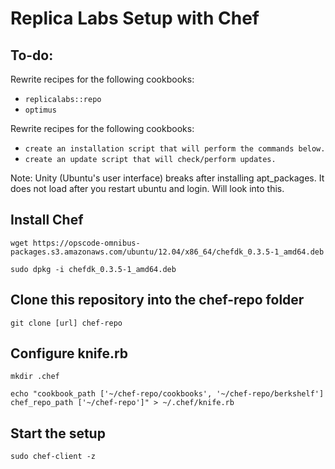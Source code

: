 # Replica Labs Setup with Chef #

## To-do: ##
Rewrite recipes for the following cookbooks:

*  `replicalabs::repo`
*  `optimus`

Rewrite recipes for the following cookbooks:

*  `create an installation script that will perform the commands below.`
*  `create an update script that will check/perform updates.`

Note: Unity (Ubuntu's user interface) breaks after installing apt_packages. It does not load after you restart ubuntu and login. Will look into this. 

## Install Chef ##
```
wget https://opscode-omnibus-packages.s3.amazonaws.com/ubuntu/12.04/x86_64/chefdk_0.3.5-1_amd64.deb
```
```
sudo dpkg -i chefdk_0.3.5-1_amd64.deb
```

## Clone this repository into the chef-repo folder ##
```
git clone [url] chef-repo
```

## Configure knife.rb ##
```
mkdir .chef
```
```
echo "cookbook_path ['~/chef-repo/cookbooks', '~/chef-repo/berkshelf']
chef_repo_path ['~/chef-repo']" > ~/.chef/knife.rb
```

## Start the setup ##
```
sudo chef-client -z
```